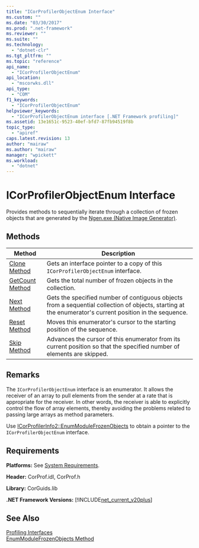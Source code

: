 ```yaml
---
title: "ICorProfilerObjectEnum Interface"
ms.custom: ""
ms.date: "03/30/2017"
ms.prod: ".net-framework"
ms.reviewer: ""
ms.suite: ""
ms.technology: 
  - "dotnet-clr"
ms.tgt_pltfrm: ""
ms.topic: "reference"
api_name: 
  - "ICorProfilerObjectEnum"
api_location: 
  - "mscorwks.dll"
api_type: 
  - "COM"
f1_keywords: 
  - "ICorProfilerObjectEnum"
helpviewer_keywords: 
  - "ICorProfilerObjectEnum interface [.NET Framework profiling]"
ms.assetid: 13e1651c-9523-40ef-bfd7-87fb94519f8b
topic_type: 
  - "apiref"
caps.latest.revision: 13
author: "mairaw"
ms.author: "mairaw"
manager: "wpickett"
ms.workload: 
  - "dotnet"
---
```

# ICorProfilerObjectEnum Interface
Provides methods to sequentially iterate through a collection of frozen objects that are generated by the [Ngen.exe (Native Image Generator)](../../../../docs/framework/tools/ngen-exe-native-image-generator.md).  
  
## Methods  
  
|Method|Description|  
|------------|-----------------|  
|[Clone Method](../../../../docs/framework/unmanaged-api/profiling/icorprofilerobjectenum-clone-method.md)|Gets an interface pointer to a copy of this `ICorProfilerObjectEnum` interface.|  
|[GetCount Method](../../../../docs/framework/unmanaged-api/profiling/icorprofilerobjectenum-getcount-method.md)|Gets the total number of frozen objects in the collection.|  
|[Next Method](../../../../docs/framework/unmanaged-api/profiling/icorprofilerobjectenum-next-method.md)|Gets the specified number of contiguous objects from a sequential collection of objects, starting at the enumerator's current position in the sequence.|  
|[Reset Method](../../../../docs/framework/unmanaged-api/profiling/icorprofilerobjectenum-reset-method.md)|Moves this enumerator's cursor to the starting position of the sequence.|  
|[Skip Method](../../../../docs/framework/unmanaged-api/profiling/icorprofilerobjectenum-skip-method.md)|Advances the cursor of this enumerator from its current position so that the specified number of elements are skipped.|  
  
## Remarks  
 The `ICorProfilerObjectEnum` interface is an enumerator. It allows the receiver of an array to pull elements from the sender at a rate that is appropriate for the receiver. In other words, the receiver is able to explicitly control the flow of array elements, thereby avoiding the problems related to passing large arrays as method parameters.  
  
 Use [ICorProfilerInfo2::EnumModuleFrozenObjects](../../../../docs/framework/unmanaged-api/profiling/icorprofilerinfo2-enummodulefrozenobjects-method.md) to obtain a pointer to the `ICorProfilerObjectEnum` interface.  
  
## Requirements  
 **Platforms:** See [System Requirements](../../../../docs/framework/get-started/system-requirements.md).  
  
 **Header:** CorProf.idl, CorProf.h  
  
 **Library:** CorGuids.lib  
  
 **.NET Framework Versions:** [!INCLUDE[net_current_v20plus](../../../../includes/net-current-v20plus-md.md)]  
  
## See Also  
 [Profiling Interfaces](../../../../docs/framework/unmanaged-api/profiling/profiling-interfaces.md)  
 [EnumModuleFrozenObjects Method](../../../../docs/framework/unmanaged-api/profiling/icorprofilerinfo2-enummodulefrozenobjects-method.md)
